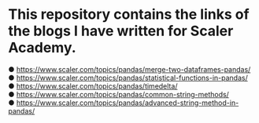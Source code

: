 # This repository contains the links of the blogs I have written for Scaler Academy.
● https://www.scaler.com/topics/pandas/merge-two-dataframes-pandas/
<br>● https://www.scaler.com/topics/pandas/statistical-functions-in-pandas/
<br>● https://www.scaler.com/topics/pandas/timedelta/
<br>● https://www.scaler.com/topics/pandas/common-string-methods/
<br>● https://www.scaler.com/topics/pandas/advanced-string-method-in-pandas/
<br>
 
